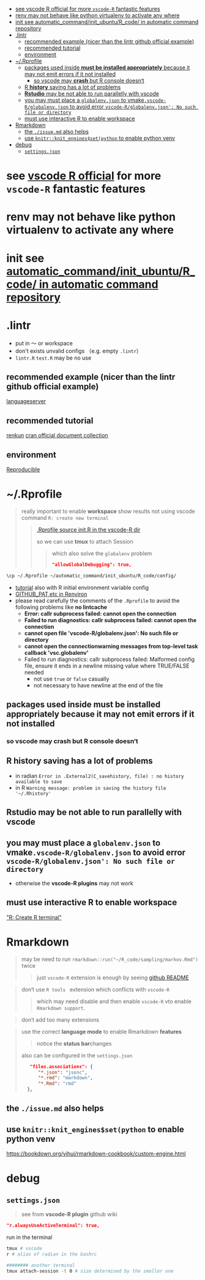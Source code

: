 - [see vscode R official for more `vscode-R` fantastic features](#see-vscode-r-official-for-more-vscode-r-fantastic-features)
- [renv may not behave like python virtualenv to activate any where](#renv-may-not-behave-like-python-virtualenv-to-activate-any-where)
- [init see automatic_command/init_ubuntu/R_code/ in automatic command repository](#init-see-automatic_commandinit_ubuntur_code-in-automatic-command-repository)
- [.lintr](#lintr)
  - [recommended example (nicer than the lintr github official example)](#recommended-example-nicer-than-the-lintr-github-official-example)
  - [recommended tutorial](#recommended-tutorial)
  - [environment](#environment)
- [~/.Rprofile](#rprofile)
  - [packages used inside **must be installed appropriately** because it may not emit errors if it not installed](#packages-used-inside-must-be-installed-appropriately-because-it-may-not-emit-errors-if-it-not-installed)
    - [so vscode may **crash** but R console doesn‘t](#so-vscode-may-crash-but-r-console-doesnt)
  - [R **history** saving has a lot of problems](#r-history-saving-has-a-lot-of-problems)
  - [**Rstudio** may be not able to run parallelly with vscode](#rstudio-may-be-not-able-to-run-parallelly-with-vscode)
  - [you may must place a `globalenv.json` to vmake`.vscode-R/globalenv.json` to avoid error `vscode-R/globalenv.json': No such file or directory`](#you-may-must-place-a-globalenvjson-to-vmakevscode-rglobalenvjson-to-avoid-error-vscode-rglobalenvjson-no-such-file-or-directory)
  - [must use interactive R to enable workspace](#must-use-interactive-r-to-enable-workspace)
- [Rmarkdown](#rmarkdown)
  - [the `./issue.md` also helps](#the-issuemd-also-helps)
  - [use `knitr::knit_engines$set(python` to enable python venv](#use-knitrknit_enginessetpython-to-enable-python-venv)
- [debug](#debug)
  - [`settings.json`](#settingsjson)
# see [vscode R official](https://github.com/REditorSupport/vscode-R/wiki/R-Language-Service) for more `vscode-R` fantastic features

# renv may not behave like python virtualenv to activate any where

# init see [automatic_command/init_ubuntu/R_code/ in automatic command repository]()
# .lintr
- put in ～ or workspace
- don't exists unvalid configs （e.g. empty `.lintr`）
- `lintr.R` `test.R` may be no use
## recommended example (nicer than the lintr github official example)
[languageserver](https://github.com/REditorSupport/languageserver/blob/master/.lintr)
## recommended tutorial
[renkun](https://renkun.me/2019/12/11/writing-r-in-vscode-a-fresh-start/)
[cran official document collection](https://www.r-project.org/other-docs.html)
## environment
[Reproducible](https://environments.rstudio.com)

# ~/.Rprofile
> really important to enable **workspace** show results not using vscode command `R: create new terminal` 
> > [.Rprofile source init.R in the vscode-R dir](https://github.com/REditorSupport/vscode-R/issues/355)
> > 
> > so we can use **tmux** to attach Session
> >
> > > which also solve the `globalenv` problem
> > > 
> > > ```json
> > > "allowGlobalDebugging": true,
> > > ```
```bash
\cp ~/.Rprofile ~/automatic_command/init_ubuntu/R_code/config/
```
- [tutorial](https://cran.r-project.org/web/packages/startup/vignettes/startup-intro.html) also with R initial environment variable config
- [GITHUB_PAT,etc in Renviron](https://rstats.wtf/r-startup.html)
- please read carefully the comments of the `.Rprofile` to avoid the following problems like **no lintcache**
  - **Error: callr subprocess failed: cannot open the connection**
  - **Failed to run diagnostics: callr subprocess failed: cannot open the connection**
  - **cannot open file 'vscode-R/globalenv.json': No such file or directory**
  - **cannot open the connectionwarning messages from top-level task callback 'vsc.globalenv'**
  - Failed to run diagnostics: callr subprocess failed: Malformed config file, ensure it ends in a newline   missing value where TRUE/FALSE needed
    - not use `true` or `false` casually
    - not necessary to have newline at the end of the file
## packages used inside **must be installed appropriately** because it may not emit errors if it not installed
### so vscode may **crash** but R console doesn‘t
## R **history** saving has a lot of problems
- in radian `Error in .External2(C_savehistory, file) : no history available to save`
- in R `Warning message:
problem in saving the history file '~/.Rhistory' `

## **Rstudio** may be not able to run parallelly with vscode

## you may must place a `globalenv.json` to vmake`.vscode-R/globalenv.json` to avoid error `vscode-R/globalenv.json': No such file or directory`
- otherwise the **vscode-R plugins** may not work

## must use interactive R to enable workspace
["R: Create R terminal"](https://github.com/REditorSupport/vscode-R/issues/879)

# Rmarkdown
> may be need to run `rmarkdown::run("~/R_code/sampling/markov.Rmd")` twice
> > just `vscode-R` extension is enough by seeing [github README](https://github.com/REditorSupport/vscode-R)

> don‘t use `R tools ` extension which conflicts with `vscode-R`
> > which may need disable and then enable `vscode-R` vto enable `Rmarkdown support`.
> 

> don‘t add too many extensions


> use the correct **language mode** to enable Rmarkdown **features**
> > notice the **status bar**changes
> 
> also can be configured in the `settings.json`
>  ```json
>     "files.associations": {
>        "*.json": "jsonc",
>        "*.rmd": "markdown",
>        "*.Rmd": "rmd"
>    },
>  ``` 

## the `./issue.md` also helps

## use `knitr::knit_engines$set(python` to enable python venv
https://bookdown.org/yihui/rmarkdown-cookbook/custom-engine.html
# debug
## `settings.json`
> see from **vscode-R plugin** github wiki 
```json
"r.alwaysUseActiveTerminal": true,
```
run in the terminal
```bash
tmux # vscode
r # alias of radian in the bashrc

######## another terminal
tmux attach-session -t 0 # size determined by the smaller one
```